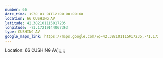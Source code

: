 ```yaml
---
number: 66
date_time: 1970-01-01T12:00:00+00:00
location: 66 CUSHING AV
latitude: 42.382101115017235
longitude: -71.17219144067363
type: CUSHING AV
google_maps_link: https://maps.google.com/?q=42.382101115017235,-71.17219144067363
---
```


Location: 66 CUSHING AV;;;;;;
